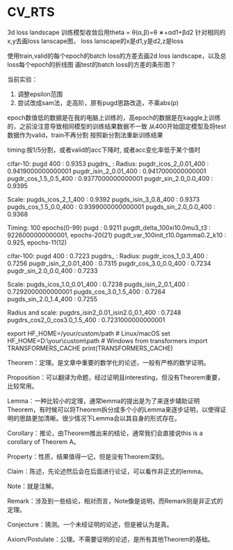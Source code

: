 # CV_RTS

3d loss landscape
训练模型收敛后用theta = θ(α,β)=θ ∗+αd1+βd2
针对相同的x,y去画loss lanscape图，
​loss lanscape的x是d1,y是d2,z是loss



使用train,valid的每个epoch的batch loss的方差去画2d loss landscape，以及总loss每个epoch的折线图
画test的batch loss的方差的条形图？



当前实验：
1. 调整epsilon范围
2. 尝试改成sam法，走高阶，原有pugd思路改造，不乘abs(p)

epoch数值低的数据是在我的电脑上训练的，高epoch的数据是在kaggle上训练的，之前没注意导致相同模型的训练结果数据不一致
从400开始固定模型及将test数据作为valid，train不再分割
按照新分割法重新训练结果

timing:按1/5分割，或者valid的acc下降时, 或者acc变化率低于某个值时

cifar-10:
pugd 400 : 0.9353
pugdrs_ : 
Radius:
pugdr_icos_2_0.01_400 : 0.9419000000000001
pugdr_isin_2_0.01_400 : 0.9417000000000001
pugdr_cos_1.5_0.5_400 : 0.9377000000000001
pugdr_sin_2.0_0.0_400 : 0.9395

Scale:
pugds_icos_2_1_400 : 0.9392
pugds_isin_3_0.8_400 : 0.9373
pugds_cos_1.5_0.0_400 : 0.9399000000000001
pugds_sin_2.0_0.0_400 : 0.9368



Timing: 100 epochs(0-99)
pugd : 0.9211
pugdt_delta_100xi10.0mu3_t3 : 9226000000000001, epochs-20(21)
pugdt_var_100init_t10.0gamma0.2_k10 : 0.925, epochs-11(12)


cifar-100:
pugd 400 : 0.7223
pugdrs_ : 
Radius:
pugdr_icos_1_0.3_400 : 0.7256
pugdr_isin_2_0.01_400 : 0.7315
pugdr_cos_3.0_0.0_400 : 0.7234
pugdr_sin_2.0_0.0_400 : 0.7233

Scale:
pugds_icos_1.0_0.01_400 : 0.7238
pugds_isin_2_0.1_400 : 0.7292000000000001
pugds_cos_3.0_1.5_400 : 0.7264
pugds_sin_2.0_1.4_400 : 0.7255

Radius and scale:
pugdrs_isin2_0.01_isin2.0_0.1_400 : 0.7248 
pugdrs_cos2_0_cos3.0_1.5_400 : 0.7231000000000001

export HF_HOME=/your/custom/path  # Linux/macOS 
set HF_HOME=D:\your\custom\path   # Windows 
from transformers import TRANSFORMERS_CACHE 
print(TRANSFORMERS_CACHE)


Theorem：定理。是文章中重要的数学化的论述，一般有严格的数学证明。

Proposition：可以翻译为命题，经过证明且interesting，但没有Theorem重要，比较常用。


Lemma：一种比较小的定理，通常lemma的提出是为了来逐步辅助证明Theorem，有时候可以将Theorem拆分成多个小的Lemma来逐步证明，以使得证明的思路更加清晰。很少情况下Lemma会以其自身的形式存在。

Corollary：推论，由Theorem推出来的结论，通常我们会直接说this is a corollary of Theorem A。

Property：性质，结果值得一记，但是没有Theorem深刻。

Claim：陈述，先论述然后会在后面进行论证，可以看作非正式的lemma。

Note：就是注解。

Remark：涉及到一些结论，相对而言，Note像是说明，而Remark则是非正式的定理。

Conjecture：猜测。一个未经证明的论述，但是被认为是真。

Axiom/Postulate：公理。不需要证明的论述，是所有其他Theorem的基础。